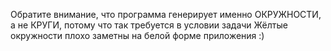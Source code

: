 Обратите внимание, что программа генерирует именно ОКРУЖНОСТИ, а не КРУГИ, потому что так требуется в условии задачи
Жёлтые окружности плохо заметны на белой форме приложения :)
